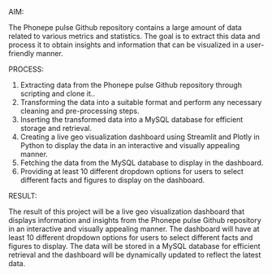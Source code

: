 AIM:

  The Phonepe pulse Github repository contains a large amount of data related to
various metrics and statistics. The goal is to extract this data and process it to obtain
insights and information that can be visualized in a user-friendly manner.

PROCESS:

1. Extracting data from the Phonepe pulse Github repository through scripting and
clone it..
2. Transforming the data into a suitable format and perform any necessary cleaning
and pre-processing steps.
3. Inserting the transformed data into a MySQL database for efficient storage and
retrieval.
4. Creating a live geo visualization dashboard using Streamlit and Plotly in Python
to display the data in an interactive and visually appealing manner.
5. Fetching the data from the MySQL database to display in the dashboard.
6. Providing at least 10 different dropdown options for users to select different
facts and figures to display on the dashboard.

RESULT:

  The result of this project will be a live geo visualization dashboard that displays
information and insights from the Phonepe pulse Github repository in an interactive
and visually appealing manner. The dashboard will have at least 10 different
dropdown options for users to select different facts and figures to display. The data
will be stored in a MySQL database for efficient retrieval and the dashboard will be
dynamically updated to reflect the latest data.
 
